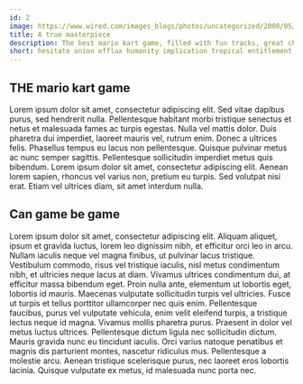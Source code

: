 ```yaml
---
id: 2
image: https://www.wired.com/images_blogs/photos/uncategorized/2008/05/01/mkwii.jpg
title: A true masterpiece
description: The best mario kart game, filled with fun tracks, great characters and amazing shortcuts
short: hesitate onion efflux humanity implication tropical entitlement rage hesitate onion efflux humanity implication tropical entitlement rage hesitate onion efflux humanity implication tropical entitlement rage hesitate onion efflux humanity implication tropical entitlement rage
---
```


## THE mario kart game

Lorem ipsum dolor sit amet, consectetur adipiscing elit. Sed vitae dapibus purus, sed hendrerit nulla. Pellentesque habitant morbi tristique senectus et netus et malesuada fames ac turpis egestas. Nulla vel mattis dolor. Duis pharetra dui imperdiet, laoreet mauris vel, rutrum enim. Donec a ultrices felis. Phasellus tempus eu lacus non pellentesque. Quisque pulvinar metus ac nunc semper sagittis. Pellentesque sollicitudin imperdiet metus quis bibendum. Lorem ipsum dolor sit amet, consectetur adipiscing elit. Aenean lorem sapien, rhoncus vel varius non, pretium eu turpis. Sed volutpat nisi erat. Etiam vel ultrices diam, sit amet interdum nulla. 

## Can game be game

Lorem ipsum dolor sit amet, consectetur adipiscing elit. Aliquam aliquet, ipsum et gravida luctus, lorem leo dignissim nibh, et efficitur orci leo in arcu. Nullam iaculis neque vel magna finibus, ut pulvinar lacus tristique. Vestibulum commodo, risus vel tristique iaculis, nisl metus condimentum nibh, et ultricies neque lacus at diam. Vivamus ultrices condimentum dui, at efficitur massa bibendum eget. Proin nulla ante, elementum ut lobortis eget, lobortis id mauris. Maecenas vulputate sollicitudin turpis vel ultricies. Fusce ut turpis et tellus porttitor ullamcorper nec quis enim. Pellentesque faucibus, purus vel vulputate vehicula, enim velit eleifend turpis, a tristique lectus neque id magna. Vivamus mollis pharetra purus. Praesent in dolor vel metus luctus ultrices. Pellentesque dictum ligula nec sollicitudin dictum. Mauris gravida nunc eu tincidunt iaculis. Orci varius natoque penatibus et magnis dis parturient montes, nascetur ridiculus mus. Pellentesque a molestie arcu. Aenean tristique scelerisque purus, nec laoreet eros lobortis lacinia. Quisque vulputate ex metus, id malesuada nunc porta nec.

